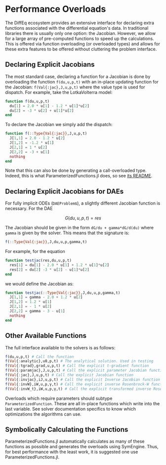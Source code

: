 # Performance Overloads

The DiffEq ecosystem provides an extensive interface for declaring extra functions
associated with the differential equation's data. In traditional libraries there
is usually only one option: the Jacobian. However, we allow for a large array
of pre-computed functions to speed up the calculations. This is offered via function
overloading (or overloaded types) and allows for these extra features to be
offered without cluttering the problem interface.

## Declaring Explicit Jacobians

The most standard case, declaring a function for a Jacobian is done by overloading
the function `f(du,u,p,t)` with an in-place updating function for the Jacobian:
`f(Val{:jac},J,u,p,t)` where the value type is used for dispatch. For example,
take the LotkaVolterra model:

```julia
function f(du,u,p,t)
  du[1] = 2.0 * u[1] - 1.2 * u[1]*u[2]
  du[2] = -3 * u[2] + u[1]*u[2]
end
```

To declare the Jacobian we simply add the dispatch:

```julia
function f(::Type{Val{:jac}},J,u,p,t)
  J[1,1] = 2.0 - 1.2 * u[2]
  J[1,2] = -1.2 * u[1]
  J[2,1] = 1 * u[2]
  J[2,2] = -3 + u[1]
  nothing
end
```

Note that this can also be done by generating a call-overloaded type. Indeed, this
is what ParameterizedFunctions.jl does, so see [its README](https://github.com/JuliaDiffEq/ParameterizedFunctions.jl).

## Declaring Explicit Jacobians for DAEs

For fully implicit ODEs (`DAEProblem`s), a slightly different Jacobian function
is necessary. For the DAE

```math
G(du,u,p,t) = res
```

The Jacobian should be given in the form `dG/du + gamma*dG/d(du)` where `gamma`
is given by the solver. This means that the signature is:

```julia
f(::Type{Val{:jac}},J,du,u,p,gamma,t)
```

For example, for the equation

```julia
function testjac(res,du,u,p,t)
  res[1] = du[1] - 2.0 * u[1] + 1.2 * u[1]*u[2]
  res[2] = du[2] -3 * u[2] - u[1]*u[2]
end
```

we would define the Jacobian as:

```julia
function testjac(::Type{Val{:jac}},J,du,u,p,gamma,t)
  J[1,1] = gamma - 2.0 + 1.2 * u[2]
  J[1,2] = 1.2 * u[1]
  J[2,1] = - 1 * u[2]
  J[2,2] = gamma - 3 - u[1]
  nothing
end
```

## Other Available Functions

The full interface available to the solvers is as follows:

```julia
f(du,u,p,t) # Call the function
f(Val{:analytic},u0,p,t) # The analytical solution. Used in testing
f(Val{:tgrad},grad,u,p,t) # Call the explicit t-gradient function
f(Val{:paramjac},J,u,p,t) # Call the explicit parameter Jacobian function
f(Val{:jac},J,u,p,t) # Call the explicit Jacobian function
f(Val{:invjac},iJ,u,p,t) # Call the explicit Inverse Jacobian function
f(Val{:invW},iW,u,p,γ,t) # Call the explicit inverse Rosenbrock-W function (M - γJ)^(-1)
f(Val{:invW_t},iW,u,p,γ,t) # Call the explicit transformed inverse Rosenbrock-W function (M/γ - J)^(-1)
```

Overloads which require parameters should subtype `ParameterizedFunction`. These
are all in-place functions which write into the last variable. See solver documentation
specifics to know which optimizations the algorithms can use.

## Symbolically Calculating the Functions

ParameterizedFunctions.jl automatically calculates as many of these functions as
possible and generates the overloads using SymEngine. Thus, for best performance
with the least work, it is suggested one use ParameterizedFunctions.jl.
